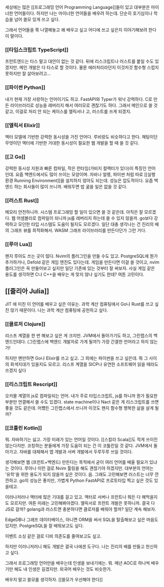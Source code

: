 세상에는 많은 [[프로그래밍 언어 Programming Language]]들이 있고 대부분은 마이너한 언어들이다. 하지만 나는 마이너한 언어들을 배우려 하는데. 단순히 호기심이나 학습을 넘어 쓸모 있게 쓰고 싶다.

그래서 언어들을 쭉 나열해놓고 왜 배우고 싶고 어디에 쓰고 싶은지 이야기해보려 한다 이 말이다.
### [[타입스크립트 TypeScript]]
프런트엔드는 타스 말고 대안이 없는 것 같다. 뒤에 리스크립트나 러스트를 붙일 수도 있겠지만. 메인 개발은 다 타스로 할 것이다. 물론 에러처리라던지 이것저것 함수형 스럽지 못하지만 잘 살아보려고...

### [[파이썬 Python]]
내가 현재 가장 사랑하는 언어이기도 하고. FastAPI와 Typer가 워낙 강력하다. C로 만든 라이브러리로 성능을 레버리지 해서 여러모로 괜찮기도 하다. 그래서 메인으로 쓸 것 같고, 이걸로 처리 안 되는 케이스를 엘릭서나 고, 러스트를 쓰게 되겠지.

### [[엘릭서 Elixir]]
액터 모델에 기반한 강력한 동시성을 가진 언어다. 루비랑도 비슷하다고 한다.
채팅이던 무엇이던 액터에 기반한 거대한 동시성이 필요한 웹 개발을 할 때 쓸 것 같다.

### [[고 Go]]
강력한 동시성 지원과 빠른 컴파일, 작은 런타임(가비지 컬렉터가 있다)이 특징인 언어인데. 요즘 백엔드에서도 많이 쓰이는 모양이며. 자바나 얼랭, 파이썬 처럼 따로 [[실행 환경 Running Environment]]을 설치하지 않아도 되는데. 성능은 압도적이다. 요즘 백엔드 하는 회사들이 많이 쓰니까. 배워두면 밥 굶을 일은 없을 것 같다.

### [[러스트 Rust]]
메모리 안전하니까. 시스템 프로그래밍 할 일이 있으면 쓸 것 같은데. 아직은 잘 모르겠다. 웹 어셈블리로 컴파일이 되니까 js를 레버리지 하는데 쓸 수 있지 않을까. go보다 강력하고 모던한 타입 시스템도 도움이 될지도 모르겠다. 일단 대충 생각나는 건 진리의 배의 그래프 뷰를 최적화해서. WASM 그래프 라이브러리를 만든다던가 그런 거다.

### [[루아 Lua]]
왠지 루아도 쓰는 곳이 많다. Nvim의 플러그인을 만들 수도 있고. PostgreSQL에 뭔가 추가하거나, Defold 같은 게임 엔진도 있다는데. 게임을 만든다면 이걸 쓸 것이고, nvim 플러그인은 꼭 만들어보고 싶지만 일단 기존에 있는 것부터 잘 써보자.
사실 게임 같은 용도를 생각하면 C나 C++을 배우는 게 맞지 않나 싶기도 한데? 여튼 고민이다.

## [[줄리아 Julia]]
JIT 에 미친 이 언어를 배우고 싶은 이유는. 과학 계산 컴퓨팅에서 Go나 Rust를 쓰고 싶진 않기 때문이다. 나는 과학 계산 컴퓨팅에 공헌하고 싶다.

### [[클로저 Clojure]]
리스프 계열을 한 번 해보고 싶은 게 크지만. JVM에서 돌아가기도 하고, 그린랩스의 백엔드인데다. (그린랩스에 백엔드 개발자로 가게 될까?) 가장 간결한 언어라고 하지 않는가!

하지만 왠만하면 Go나 Elixir를 쓰고 싶고. 그 외에는 파이썬을 쓰고 싶은데. 뭐 그 사이의 회색지대가 있을지도 모르고. 리스프 계열을 SICP나 유연한 소프트웨어 읽을 때라도 쓰겠지 싶다

### [[리스크립트 Rescript]]
오카믈 계열의 js로 컴파일되는 언어. 내가 주로 타입스크립트, js를 하니까 뭔가 필요한 부분만 연결해서 쓸 수도 있겠다. state machine이나 Nact 같은 게 리스크립트를 쓰면 좋을 것도 같은데. 어쨌든 그린랩스에서 쓰니까 이것도 왠지 함수형 행복한 삶을 살게 될까?

### [[코틀린 Kotlin]]
뭐. 자바하기는 싫고. 가장 미래가 있는 언어일 것이다. [[스칼라 Scala]]도 적게 쓰이진 않는다지만. 코칭하는 분들에게 가장 도움이 되는 건 이 코틀린일 것 같다. JVM에서 돌아가고. 자바를 대체해서 앱 개발과 서버 개발에서 두루두루 쓰일 것이다.

생각해보면 웹 (프런트+백엔드) 만든다는 목적에서 굳이 여러 언어를 배울 필요가 있냐는 것이다. 루아나 이런 걸로 Nvim 툴링을 해도 괜찮기야 하겠지만. 대부분의 언어는 '유학'을 위한 용도가 되지 않을까 싶은 것이다. 음. 그래도 고민해보면 러스트는 너무 깐깐하고. go의 성능은 좋지만, 가볍게 Python FastAPI로 프로토타입 찍고 싶은 것도 있을테고.

이러나저러나 액터에 많은 기대를 걸고 있고. 액터로 서버나 프런트나 뭐든 다 해먹을지도 모르지만. 여튼 미래는 고민해봐야겠다. 엘릭서로 프런트 개발은 못하니까. 결국 다 JS로 갈까? golang과 러스트면 충분하다면 클로저를 배워야 할까? 일단 계속 해보자.

EdgeDB나 그래프 데이터베이스, 아니면 ORM을 써서 SQL을 탈출해보고 싶은 마음도 있지만. PostgreSQL을 잘 배워보고도 싶다.

이벤트 소싱 같은 걸로 디비 의존도를 줄여보고도 싶고.

하지만 이러니저러니 해도 개발은 결국 나에겐 도구다. 나는 진리의 배를 만들고 헌신하고 싶다.

그래서 프로그래밍 언어만을 배우는데 인생을 보내기에는. 뭐. 매년 AOC로 하나씩 배우기만 해도 내 인생은 길겠지만. 외국어 배우는 것도 비슷한가.

배우지 말고 쓸모를 생각하자. [[쓸모가 우선해야 한다]]